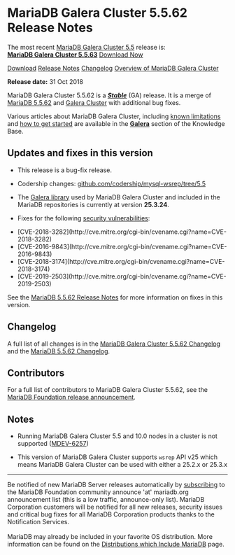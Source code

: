# MariaDB Galera Cluster 5.5.62 Release Notes

The most recent [MariaDB Galera Cluster 5.5](/kb/en/galera/) release is:<br>
<span class="cstm-style lead"><strong>[MariaDB Galera Cluster 5.5.63](/replication/galera-cluster/mariadb-galera-cluster-releases/mariadb-galera-55-release-notes/mariadb-galera-cluster-5563-release-notes/)</strong> [Download<span>&nbsp;</span>Now](https://downloads.mariadb.org/mariadb-galera/5.5)</span>

[Download](http://downloads.mariadb.org/mariadb-galera/5.5.62)
[Release Notes](/replication/galera-cluster/mariadb-galera-cluster-releases/mariadb-galera-55-release-notes/mariadb-galera-cluster-5562-release-notes/)
[Changelog](/replication/galera-cluster/mariadb-galera-cluster-releases/mariadb-galera-55-changelogs/mariadb-galera-cluster-5562-changelog/)
[Overview of MariaDB Galera Cluster](/replication/galera-cluster/what-is-mariadb-galera-cluster/)

<strong>Release date:</strong> 31 Oct 2018

MariaDB Galera Cluster 5.5.62 is a <strong><em>[Stable](/kb/en/release-criteria/)</em></strong> (GA)
release. It is a merge of [MariaDB 5.5.62](/kb/en/mariadb-5562-release-notes/) and
[Galera Cluster](http://codership.com/content/using-galera-cluster) with
additional bug fixes.

Various articles about MariaDB Galera Cluster, including
[known limitations](/replication/galera-cluster/mariadb-galera-cluster-known-limitations/) and
[how to get started](/replication/galera-cluster/getting-started-with-mariadb-galera-cluster/) are
available in the <strong>[Galera](/kb/en/galera/)</strong> section of the Knowledge Base.

## Updates and fixes in this version

- This release is a bug-fix release.

- Codership changes:
  [github.com/codership/mysql-wsrep/tree/5.5](https://github.com/codership/mysql-wsrep/tree/5.5)

- The [Galera library](http://codership.com/content/using-galera-cluster) used
  by MariaDB Galera Cluster and included in the MariaDB repositories is
  currently at version <strong>25.3.24</strong>.

- Fixes for the following [security vulnerabilities](/kb/en/cve/):
<ul start="1"><li>[CVE-2018-3282](http://cve.mitre.org/cgi-bin/cvename.cgi?name=CVE-2018-3282)
</li><li>[CVE-2016-9843](http://cve.mitre.org/cgi-bin/cvename.cgi?name=CVE-2016-9843)
</li><li>[CVE-2018-3174](http://cve.mitre.org/cgi-bin/cvename.cgi?name=CVE-2018-3174)
</li><li>[CVE-2019-2503](http://cve.mitre.org/cgi-bin/cvename.cgi?name=CVE-2019-2503)
</li></ul>

See the [MariaDB 5.5.62 Release Notes](/kb/en/mariadb-5562-release-notes/) for more
information on fixes in this version.

## Changelog

A full list of all changes is in the
[MariaDB Galera Cluster 5.5.62 Changelog](/replication/galera-cluster/mariadb-galera-cluster-releases/mariadb-galera-55-changelogs/mariadb-galera-cluster-5562-changelog/)
and the [MariaDB 5.5.62 Changelog](/kb/en/mariadb-5562-changelog/).

## Contributors

For a full list of contributors to MariaDB Galera Cluster 5.5.62, see the [MariaDB Foundation release announcement](https://mariadb.org/mariadb-galera-cluster-5-5-62-now-available/).

## Notes

- Running MariaDB Galera Cluster 5.5 and 10.0 nodes in a cluster is not
  supported ([MDEV-6257](https://jira.mariadb.org/browse/MDEV-6257))

- This version of MariaDB Galera Cluster supports `wsrep` API v25 which means
  MariaDB Galera Cluster can be used with either a 25.2.x or 25.3.x

---

Be notified of new MariaDB Server releases automatically by [subscribing](https://lists.askmonty.org/cgi-bin/mailman/listinfo/announce) to the MariaDB Foundation community announce 'at' mariadb.org announcement list (this is a low traffic, announce-only list). MariaDB Corporation customers will be notified for all new releases, security issues and critical bug fixes for all MariaDB Corporation products thanks to the Notification Services.
<br><br>
MariaDB may already be included in your favorite OS distribution. More
information can be found on the
[Distributions which Include MariaDB](/mariadb-administration/getting-installing-and-upgrading-mariadb/binary-packages/distributions-which-include-mariadb/)
page.